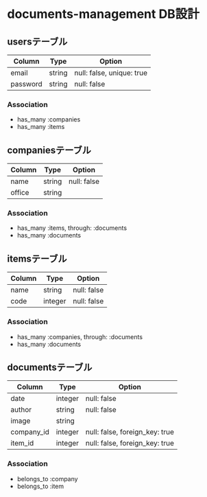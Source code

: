 # documents-management DB設計
## usersテーブル
|Column|Type|Option|
|------|----|------|
|email|string|null: false, unique: true|
|password|string|null: false|
### Association
- has_many :companies
- has_many :items

## companiesテーブル
|Column|Type|Option|
|------|----|------|
|name|string|null: false|
|office|string|
### Association
- has_many :items, through: :documents
- has_many :documents

## itemsテーブル
|Column|Type|Option|
|------|----|------|
|name|string|null: false|
|code|integer|null: false|
### Association
- has_many :companies, through: :documents
- has_many :documents

## documentsテーブル
|Column|Type|Option|
|------|----|------|
|date|integer|null: false|
|author|string|null: false|
|image|string|
|company_id|integer|null: false, foreign_key: true|
|item_id|integer|null: false, foreign_key: true|
### Association
- belongs_to :company
- belongs_to :item


<!-- ## companies_itemsテーブル
|Column|Type|Option|
|------|----|------|
|company_id|integer|null: false, foreign_key: true|
|item_id|integer|null: false, foreign_key: true|
### Association
- belongs_to :company
- belongs_to :item -->